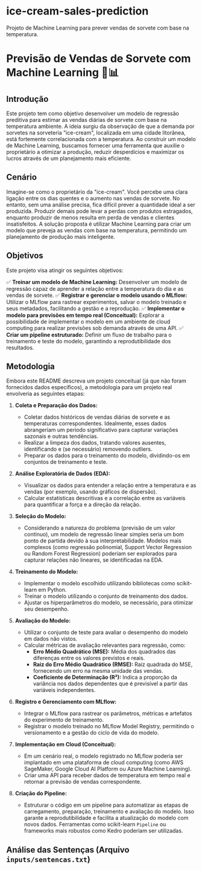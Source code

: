 # ice-cream-sales-prediction
Projeto de Machine Learning para prever vendas de sorvete com base na temperatura.

# Previsão de Vendas de Sorvete com Machine Learning 🍦📊

## Introdução

Este projeto tem como objetivo desenvolver um modelo de regressão preditiva para estimar as vendas diárias de sorvete com base na temperatura ambiente. A ideia surgiu da observação de que a demanda por sorvetes na sorveteria "ice-cream", localizada em uma cidade litorânea, está fortemente correlacionada com a temperatura. Ao construir um modelo de Machine Learning, buscamos fornecer uma ferramenta que auxilie o proprietário a otimizar a produção, reduzir desperdícios e maximizar os lucros através de um planejamento mais eficiente.

## Cenário

Imagine-se como o proprietário da "ice-cream". Você percebe uma clara ligação entre os dias quentes e o aumento nas vendas de sorvete. No entanto, sem uma análise precisa, fica difícil prever a quantidade ideal a ser produzida. Produzir demais pode levar a perdas com produtos estragados, enquanto produzir de menos resulta em perda de vendas e clientes insatisfeitos. A solução proposta é utilizar Machine Learning para criar um modelo que preveja as vendas com base na temperatura, permitindo um planejamento de produção mais inteligente.

## Objetivos

Este projeto visa atingir os seguintes objetivos:

✅ **Treinar um modelo de Machine Learning:** Desenvolver um modelo de regressão capaz de aprender a relação entre a temperatura do dia e as vendas de sorvete.
✅ **Registrar e gerenciar o modelo usando o MLflow:** Utilizar o MLflow para rastrear experimentos, salvar o modelo treinado e seus metadados, facilitando a gestão e a reprodução.
✅ **Implementar o modelo para previsões em tempo real (Conceitual):** Explorar a possibilidade de implementar o modelo em um ambiente de cloud computing para realizar previsões sob demanda através de uma API.
✅ **Criar um pipeline estruturado:** Definir um fluxo de trabalho para o treinamento e teste do modelo, garantindo a reprodutibilidade dos resultados.

## Metodologia

Embora este README descreva um projeto conceitual (já que não foram fornecidos dados específicos), a metodologia para um projeto real envolveria as seguintes etapas:

1.  **Coleta e Preparação dos Dados:**
    * Coletar dados históricos de vendas diárias de sorvete e as temperaturas correspondentes. Idealmente, esses dados abrangeriam um período significativo para capturar variações sazonais e outras tendências.
    * Realizar a limpeza dos dados, tratando valores ausentes, identificando e (se necessário) removendo outliers.
    * Preparar os dados para o treinamento do modelo, dividindo-os em conjuntos de treinamento e teste.

2.  **Análise Exploratória de Dados (EDA):**
    * Visualizar os dados para entender a relação entre a temperatura e as vendas (por exemplo, usando gráficos de dispersão).
    * Calcular estatísticas descritivas e a correlação entre as variáveis para quantificar a força e a direção da relação.

3.  **Seleção do Modelo:**
    * Considerando a natureza do problema (previsão de um valor contínuo), um modelo de regressão linear simples seria um bom ponto de partida devido à sua interpretabilidade. Modelos mais complexos (como regressão polinomial, Support Vector Regression ou Random Forest Regression) poderiam ser explorados para capturar relações não lineares, se identificadas na EDA.

4.  **Treinamento do Modelo:**
    * Implementar o modelo escolhido utilizando bibliotecas como scikit-learn em Python.
    * Treinar o modelo utilizando o conjunto de treinamento dos dados.
    * Ajustar os hiperparâmetros do modelo, se necessário, para otimizar seu desempenho.

5.  **Avaliação do Modelo:**
    * Utilizar o conjunto de teste para avaliar o desempenho do modelo em dados não vistos.
    * Calcular métricas de avaliação relevantes para regressão, como:
        * **Erro Médio Quadrático (MSE):** Média dos quadrados das diferenças entre os valores previstos e reais.
        * **Raiz do Erro Médio Quadrático (RMSE):** Raiz quadrada do MSE, fornecendo um erro na mesma unidade das vendas.
        * **Coeficiente de Determinação (R²):** Indica a proporção da variância nos dados dependentes que é previsível a partir das variáveis independentes.

6.  **Registro e Gerenciamento com MLflow:**
    * Integrar o MLflow para rastrear os parâmetros, métricas e artefatos do experimento de treinamento.
    * Registrar o modelo treinado no MLflow Model Registry, permitindo o versionamento e a gestão do ciclo de vida do modelo.

7.  **Implementação em Cloud (Conceitual):**
    * Em um cenário real, o modelo registrado no MLflow poderia ser implantado em uma plataforma de cloud computing (como AWS SageMaker, Google Cloud AI Platform ou Azure Machine Learning).
    * Criar uma API para receber dados de temperatura em tempo real e retornar a previsão de vendas correspondente.

8.  **Criação do Pipeline:**
    * Estruturar o código em um pipeline para automatizar as etapas de carregamento, preparação, treinamento e avaliação do modelo. Isso garante a reprodutibilidade e facilita a atualização do modelo com novos dados. Ferramentas como scikit-learn `Pipeline` ou frameworks mais robustos como Kedro poderiam ser utilizadas.

## Análise das Sentenças (Arquivo `inputs/sentencas.txt`)